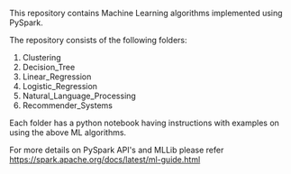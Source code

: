 This repository contains Machine Learning algorithms implemented using PySpark.

The repository consists of the following folders:
1. Clustering
2. Decision_Tree
3. Linear_Regression
4. Logistic_Regression
5. Natural_Language_Processing
6. Recommender_Systems


Each folder has a python notebook having instructions with examples on using the above ML algorithms. 

For more details on PySpark API's and MLLib please refer https://spark.apache.org/docs/latest/ml-guide.html
